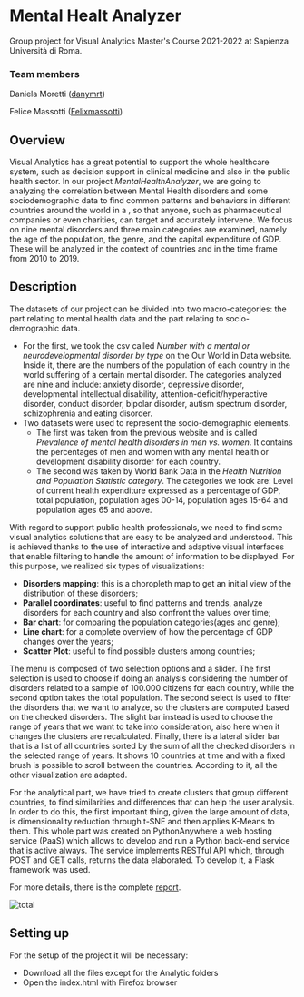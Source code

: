 # Mental Healt Analyzer
Group project for Visual Analytics Master's Course 2021-2022 at Sapienza Università di Roma.

### Team members
Daniela Moretti ([danymrt](https://github.com/danymrt))

Felice Massotti ([Felixmassotti](https://github.com/Felixmassotti))

## Overview
Visual Analytics has a great potential to support the whole healthcare system, such as decision support in clinical medicine and also in the public health sector. 
In our project *MentalHealthAnalyzer*, we are going to analyzing the correlation between Mental Health disorders and some sociodemographic data to find common patterns
and behaviors in different countries around the world in a , so that anyone, such as pharmaceutical companies or even charities, can target and accurately intervene.
We focus on nine mental disorders and three main categories are examined, namely the age of the population, the genre, and the capital expenditure of GDP. 
These will be analyzed in the context of countries and in the time frame from 2010 to 2019.

## Description
The datasets of our project can be divided into two macro-categories: the part relating to mental health data and the part relating to socio-demographic data.
* For the first, we took the csv called *Number with a mental or neurodevelopmental disorder by type* on the Our World in Data website. Inside it, there are the numbers of the population of each country
in the world suffering of a certain mental disorder. The categories analyzed are nine and include: anxiety disorder, depressive disorder, 
developmental intellectual disability, attention-deficit/hyperactive disorder, conduct disorder, bipolar disorder, autism spectrum disorder, schizophrenia and 
eating disorder.
* Two datasets were used to represent the socio-demographic elements.
  * The first was taken from the previous website and is called *Prevalence of mental health disorders in men vs. women*. It contains the percentages of men and women with any mental health or development disability disorder for each country.
  * The second was taken by World Bank Data in the *Health Nutrition and Population Statistic category*. The categories we took are: Level of current health expenditure expressed as a percentage of GDP, 
    total population, population ages 00-14, population ages 15-64 and population ages 65 and above.


With regard to support public health professionals, we need to find some visual analytics solutions that are easy to be analyzed and understood. 
This is achieved thanks to the use of interactive and adaptive visual interfaces that enable filtering to handle the amount of information to be displayed.
For this purpose, we realized six types of visualizations:
* **Disorders mapping**: this is a choropleth map to get an initial view of the distribution of these disorders;
* **Parallel coordinates**: useful to find patterns and trends, analyze disorders for each country and also confront the values over time;
* **Bar chart**: for comparing the population categories(ages and genre);
* **Line chart**: for a complete overview of how the percentage of GDP changes over the years;
* **Scatter Plot**: useful to find possible clusters among countries;

The menu is composed of two selection options and a slider. The first selection is used to choose if doing an analysis considering the number of disorders related to 
a sample of 100.000 citizens for each country, while the second option takes the total population. 
The second select is used to filter the disorders that we want to analyze, so the clusters are computed based on the checked disorders. 
The slight bar instead is used to choose the range of years that we want to take into consideration, also here when it changes the clusters are recalculated. 
Finally, there is a lateral slider bar that is a list of all countries sorted by the sum of all the checked disorders in the selected range of years. 
It shows 10 countries at time and with a fixed brush is possible to scroll between the countries. According to it, all the other visualization are adapted.

For the analytical part, we have tried to create clusters that group different countries, to find similarities and differences that can help the user analysis.
In order to do this, the first important thing, given the large amount of data, is dimensionality reduction through t-SNE and then applies K-Means to them.
This whole part was created on PythonAnywhere a web hosting service (PaaS) which allows to develop and run a Python back-end service that is active always. 
The service implements RESTful API which, through POST and GET calls, returns the data elaborated. To develop it, a Flask framework was used. 

For more details, there is the complete [report](https://github.com/danymrt/Visual-Analytics/blob/master/VA_Report.pdf).

![total](https://user-images.githubusercontent.com/33021786/176146967-0a83f14a-6986-46c2-b1ee-9fea60d91c36.jpg)


## Setting up
For the setup of the project it will be necessary: 
* Download all the files except for the Analytic folders
* Open the index.html with Firefox browser
